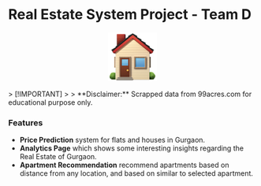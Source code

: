 # Real Estate System Project - Team D

<html>
<p align="center">
<img src="https://raw.githubusercontent.com/samp-suman/Real-Estate-App/main/house.png" height="100px">
</p>
</html>
> [!IMPORTANT]
>
> **Disclaimer:** Scrapped data from 99acres.com for educational purpose only.

### Features

- **Price Prediction** system for flats and houses in Gurgaon.
- **Analytics Page** which shows some interesting insights regarding the Real Estate of Gurgaon.
- **Apartment Recommendation** recommend apartments based on distance from any location, and based on similar to selected apartment.
